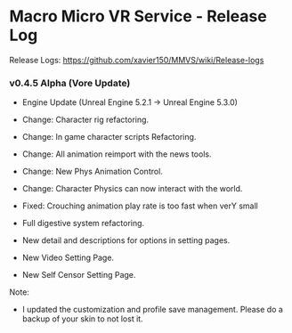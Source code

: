 # Macro Micro VR Service - Release Log
Release Logs: https://github.com/xavier150/MMVS/wiki/Release-logs

###  v0.4.5 Alpha (Vore Update)

- Engine Update (Unreal Engine 5.2.1 -> Unreal Engine 5.3.0)
- Change: Character rig refactoring.
- Change: In game character scripts Refactoring.
- Change: All animation reimport with the news tools.
- Change: New Phys Animation Control.
- Change: Character Physics can now interact with the world.
- Fixed: Crouching animation play rate is too fast when verY small

- Full digestive system refactoring.
- New detail and descriptions for options in setting pages. 
- New Video Setting Page.
- New Self Censor Setting Page.

Note:
- I updated the customization and profile save management. Please do a backup of your skin to not lost it.
